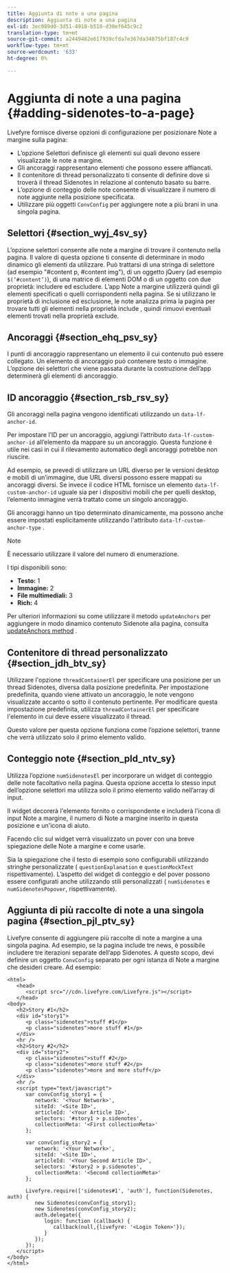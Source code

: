 ```yaml
---
title: Aggiunta di note a una pagina
description: Aggiunta di note a una pagina
exl-id: 3ec089d0-3d51-4918-b510-d30ef645c9c2
translation-type: tm+mt
source-git-commit: a2449482e617939cfda7e367da34875bf187c4c9
workflow-type: tm+mt
source-wordcount: '633'
ht-degree: 0%

---
```


# Aggiunta di note a una pagina {#adding-sidenotes-to-a-page}

Livefyre fornisce diverse opzioni di configurazione per posizionare Note a margine sulla pagina:

* L’opzione Selettori definisce gli elementi sui quali devono essere visualizzate le note a margine.
* Gli ancoraggi rappresentano elementi che possono essere affiancati.
* Il contenitore di thread personalizzato ti consente di definire dove si troverà il thread Sidenotes in relazione al contenuto basato su barre.
* L’opzione di conteggio delle note consente di visualizzare il numero di note aggiunte nella posizione specificata.
* Utilizzare più oggetti `ConvConfig` per aggiungere note a più brani in una singola pagina.

## Selettori {#section_wyj_4sv_sy}

L’opzione selettori consente alle note a margine di trovare il contenuto nella pagina. Il valore di questa opzione ti consente di determinare in modo dinamico gli elementi da utilizzare. Può trattarsi di una stringa di selettore (ad esempio &quot;#content p, #content img&quot;), di un oggetto jQuery (ad esempio `$(‘#content’)`), di una matrice di elementi DOM o di un oggetto con due proprietà: includere ed escludere. L’app Note a margine utilizzerà quindi gli elementi specificati o quelli corrispondenti nella pagina. Se si utilizzano le proprietà di inclusione ed esclusione, le note analizza prima la pagina per trovare tutti gli elementi nella proprietà include , quindi rimuovi eventuali elementi trovati nella proprietà exclude.

## Ancoraggi {#section_ehq_psv_sy}

I punti di ancoraggio rappresentano un elemento il cui contenuto può essere collegato. Un elemento di ancoraggio può contenere testo o immagine. L’opzione dei selettori che viene passata durante la costruzione dell’app determinerà gli elementi di ancoraggio.

## ID ancoraggio {#section_rsb_rsv_sy}

Gli ancoraggi nella pagina vengono identificati utilizzando un `data-lf-anchor-id`.

Per impostare l’ID per un ancoraggio, aggiungi l’attributo `data-lf-custom-anchor-id` all’elemento da mappare su un ancoraggio. Questa funzione è utile nei casi in cui il rilevamento automatico degli ancoraggi potrebbe non riuscire.

Ad esempio, se prevedi di utilizzare un URL diverso per le versioni desktop e mobili di un’immagine, due URL diversi possono essere mappati su ancoraggi diversi. Se invece il codice HTML fornisce un elemento `data-lf-custom-anchor-id` uguale sia per i dispositivi mobili che per quelli desktop, l’elemento immagine verrà trattato come un singolo ancoraggio.

Gli ancoraggi hanno un tipo determinato dinamicamente, ma possono anche essere impostati esplicitamente utilizzando l&#39;attributo `data-lf-custom-anchor-type` .

>[!NOTE]
>
>È necessario utilizzare il valore del numero di enumerazione.

I tipi disponibili sono:

* **Testo:** 1
* **Immagine:** 2
* **File multimediali:** 3
* **Rich:** 4

Per ulteriori informazioni su come utilizzare il metodo `updateAnchors` per aggiungere in modo dinamico contenuto Sidenote alla pagina, consulta [updateAnchors method](/help/implementation/c-app-integrations/c-sidenotes-integration/update-anchors-method.md) .

## Contenitore di thread personalizzato {#section_jdh_btv_sy}

Utilizzare l&#39;opzione `threadContainerEl` per specificare una posizione per un thread Sidenotes, diversa dalla posizione predefinita. Per impostazione predefinita, quando viene attivato un ancoraggio, le note vengono visualizzate accanto o sotto il contenuto pertinente. Per modificare questa impostazione predefinita, utilizza `threadContainerEl` per specificare l&#39;elemento in cui deve essere visualizzato il thread.

Questo valore per questa opzione funziona come l’opzione selettori, tranne che verrà utilizzato solo il primo elemento valido.

## Conteggio note {#section_pld_ntv_sy}

Utilizza l’opzione `numSidenotesEl` per incorporare un widget di conteggio delle note facoltativo nella pagina. Questa opzione accetta lo stesso input dell’opzione selettori ma utilizza solo il primo elemento valido nell’array di input.

Il widget decorerà l&#39;elemento fornito o corrispondente e includerà l&#39;icona di input Note a margine, il numero di Note a margine inserito in questa posizione e un&#39;icona di aiuto.

Facendo clic sul widget verrà visualizzato un pover con una breve spiegazione delle Note a margine e come usarle.

Sia la spiegazione che il testo di esempio sono configurabili utilizzando stringhe personalizzate ( `questionExplanation` e `questionMockText` rispettivamente). L’aspetto del widget di conteggio e del pover possono essere configurati anche utilizzando stili personalizzati ( `numSidenotes` e `numSidenotesPopover`, rispettivamente).

## Aggiunta di più raccolte di note a una singola pagina {#section_pjl_ptv_sy}

Livefyre consente di aggiungere più raccolte di note a margine a una singola pagina. Ad esempio, se la pagina include tre news, è possibile includere tre iterazioni separate dell’app Sidenotes. A questo scopo, devi definire un oggetto `ConvConfig` separato per ogni istanza di Note a margine che desideri creare. Ad esempio:

```
<html> 
   <head> 
      <script src="//cdn.livefyre.com/Livefyre.js"></script> 
   </head> 
<body> 
   <h2>Story #1</h2> 
   <div id="story1"> 
      <p class="sidenotes">stuff #1</p> 
      <p class="sidenotes">more stuff #1</p> 
   </div> 
   <hr /> 
   <h2>Story #2</h2> 
   <div id="story2"> 
      <p class="sidenotes">stuff #2</p> 
      <p class="sidenotes">more stuff #2</p> 
      <p class="sidenotes">more and more stuff</p> 
   </div> 
   <hr /> 
   <script type="text/javascript"> 
      var convConfig_story1 = { 
         network: '<Your Network>', 
         siteId: '<Site ID>', 
         articleId: '<Your Article ID>', 
         selectors: '#story1 > p.sidenotes', 
         collectionMeta: '<First collectionMeta>' 
      }; 
  
      var convConfig_story2 = { 
         network: '<Your Network>', 
         siteId: '<Site ID>', 
         articleId: '<Your Second Article ID>', 
         selectors: '#story2 > p.sidenotes', 
         collectionMeta: '<Second collectionMeta>' 
      }; 
  
      Livefyre.require(['sidenotes#1', 'auth'], function(Sidenotes, auth) { 
         new Sidenotes(convConfig_story1); 
         new Sidenotes(convConfig_story2); 
         auth.delegate({ 
            login: function (callback) { 
               callback(null,{livefyre: '<Login Token>'}); 
            } 
         }); 
      }); 
   </script> 
</body> 
</html>
```

